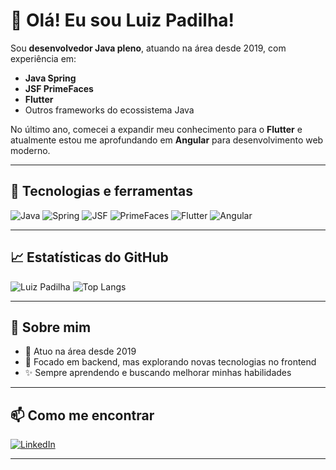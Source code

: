 # 👋 Olá! Eu sou Luiz Padilha!

Sou **desenvolvedor Java pleno**, atuando na área desde 2019, com experiência em:
- **Java Spring**
- **JSF PrimeFaces**
- **Flutter**
- Outros frameworks do ecossistema Java

No último ano, comecei a expandir meu conhecimento para o **Flutter** e atualmente estou me aprofundando em **Angular** para desenvolvimento web moderno.

---

## 🚀 Tecnologias e ferramentas

![Java](https://img.shields.io/badge/Java-ED8B00?style=for-the-badge&logo=java&logoColor=white)
![Spring](https://img.shields.io/badge/Spring-6DB33F?style=for-the-badge&logo=spring&logoColor=white)
![JSF](https://img.shields.io/badge/JSF-3776AB?style=for-the-badge&logo=java&logoColor=white)
![PrimeFaces](https://img.shields.io/badge/PrimeFaces-4E8CB4?style=for-the-badge&logo=primefaces&logoColor=white)
![Flutter](https://img.shields.io/badge/Flutter-02569B?style=for-the-badge&logo=flutter&logoColor=white)
![Angular](https://img.shields.io/badge/Angular-DD0031?style=for-the-badge&logo=angular&logoColor=white)

---

## 📈 Estatísticas do GitHub

![Luiz Padilha](https://github-readme-stats.vercel.app/api?username=luizpadilha&show_icons=true&theme=radical)
![Top Langs](https://github-readme-stats.vercel.app/api/top-langs/?username=seunome&layout=compact&theme=radical)

---

## 💬 Sobre mim

- 📅 Atuo na área desde 2019
- 📌 Focado em backend, mas explorando novas tecnologias no frontend
- ✨ Sempre aprendendo e buscando melhorar minhas habilidades

---

## 📫 Como me encontrar

[![LinkedIn](https://img.shields.io/badge/LinkedIn-blue?style=for-the-badge&logo=linkedin&logoColor=white)](https://www.linkedin.com/in/luizhenriquepadilha77)

---

